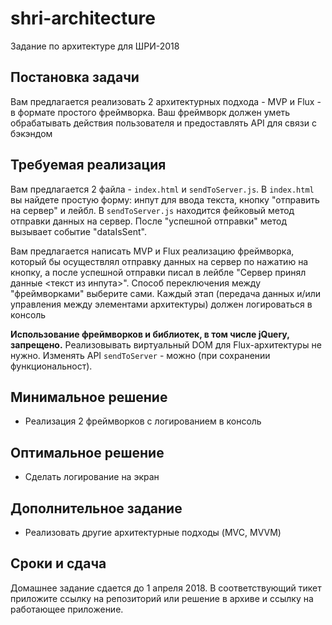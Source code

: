 # shri-architecture
Задание по архитектуре для ШРИ-2018

## Постановка задачи
Вам предлагается реализовать 2 архитектурных подхода - MVP и Flux - в формате простого фреймворка. Ваш фреймворк должен уметь обрабатывать действия пользователя и предоставлять API для связи с бэкэндом

## Требуемая реализация
Вам предлагается 2 файла - `index.html` и `sendToServer.js`.
В `index.html` вы найдете простую форму: инпут для ввода текста, кнопку "отправить на сервер" и лейбл.
В `sendToServer.js` находится фейковый метод отправки данных на сервер. После "успешной отправки" метод вызывает событие "dataIsSent".

Вам предлагается написать MVP и Flux реализацию фреймворка, который бы осуществлял отправку данных на сервер по нажатию на кнопку, а после успешной отправки писал в лейбле "Сервер принял данные <текст из инпута>".
Способ переключения между "фреймворками" выберите сами.
Каждый этап (передача данных и/или управления между элементами архитектуры) должен логироваться в консоль

**Использование фреймворков и библиотек, в том числе jQuery, запрещено.**
Реализовывать виртуальный DOM для Flux-архитектуры не нужно. Изменять API `sendToServer` - можно (при сохранении функциональност).


## Минимальное решение
- Реализация 2 фреймворков с логированием в консоль

## Оптимальное решение
- Сделать логирование на экран

## Дополнительное задание
- Реализовать другие архитектурные подходы (MVC, MVVM)

## Сроки и сдача
Домашнее задание сдается до 1 апреля 2018. В соответствующий тикет приложите ссылку на репозиторий или решение в архиве и ссылку на работающее приложение.
